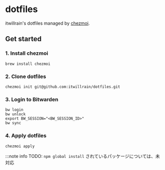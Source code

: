 # dotfiles

itwillrain's dotfiles managed by [chezmoi](https://www.chezmoi.io/).

## Get started

### 1. Install chezmoi

```shell
brew install chezmoi
```

### 2. Clone dotfiles

```shell
chezmoi init git@github.com:itwillrain/dotfiles.git
```

### 3. Login to Bitwarden

```shell
bw login
bw unlock
export BW_SESSION="<BW_SESSION_ID>"
bw sync
```

### 4. Apply dotfiles

```shell
chezmoi apply
```

:::note info
TODO:
`npm global install` されているパッケージについては、未対応
